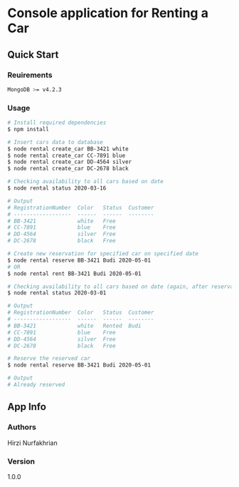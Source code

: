 # Console application for Renting a Car

## Quick Start

### Reuirements

```bash
MongoDB >= v4.2.3
```

### Usage

``` bash
# Install required dependencies
$ npm install
```

``` bash
# Insert cars data to database
$ node rental create_car BB-3421 white
$ node rental create_car CC-7891 blue
$ node rental create_car DD-4564 silver
$ node rental create_car DC-2678 black
```

``` bash
# Checking availability to all cars based on date
$ node rental status 2020-03-16

# Output
# RegistrationNumber  Color   Status  Customer
# ------------------  ------  ------  --------
# BB-3421             white   Free
# CC-7891             blue    Free
# DD-4564             silver  Free
# DC-2678             black   Free
```

``` bash
# Create new reservation for specified car on specified date
$ node rental reserve BB-3421 Budi 2020-05-01
# OR
$ node rental rent BB-3421 Budi 2020-05-01
```

``` bash
# Checking availability to all cars based on date (again, after reservation)
$ node rental status 2020-03-01

# Output
# RegistrationNumber  Color   Status  Customer
# ------------------  ------  ------  --------
# BB-3421             white   Rented  Budi
# CC-7891             blue    Free
# DD-4564             silver  Free
# DC-2678             black   Free
```

``` bash
# Reserve the reserved car
$ node rental reserve BB-3421 Budi 2020-05-01

# Output
# Already reserved
```

## App Info

### Authors

Hirzi Nurfakhrian

### Version

1.0.0
